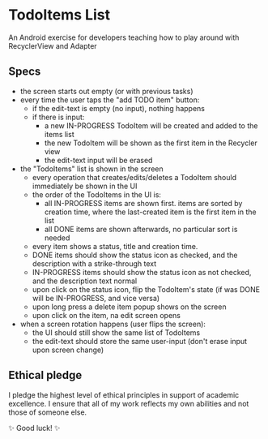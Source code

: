 # TodoItems List

An Android exercise for developers teaching how to play around with RecyclerView and Adapter

## Specs
- the screen starts out empty (or with previous tasks)
- every time the user taps the "add TODO item" button:
    * if the edit-text is empty (no input), nothing happens
    * if there is input:
        - a new IN-PROGRESS TodoItem will be created and added to the items list
        - the new TodoItem will be shown as the first item in the Recycler view
        - the edit-text input will be erased
- the "TodoItems" list is shown in the screen
  * every operation that creates/edits/deletes a TodoItem should immediately be shown in the UI
  * the order of the TodoItems in the UI is:
    - all IN-PROGRESS items are shown first. items are sorted by creation time,
      where the last-created item is the first item in the list
    - all DONE items are shown afterwards, no particular sort is needed
  * every item shows a status, title and creation time.
  * DONE items should show the status icon as checked, and the description with a strike-through text
  * IN-PROGRESS items should show the status icon as not checked, and the description text normal
  * upon click on the status icon, flip the TodoItem's state (if was DONE will be IN-PROGRESS, and vice versa)
  * upon long press a delete item popup shows on the screen
  * upon click on the item, na edit screen opens
- when a screen rotation happens (user flips the screen):
  * the UI should still show the same list of TodoItems
  * the edit-text should store the same user-input (don't erase input upon screen change)

## Ethical pledge
I pledge the highest level of ethical principles in support of academic excellence. I ensure that all of my work reflects my own abilities and not those of someone else.

✨ Good luck! ✨
